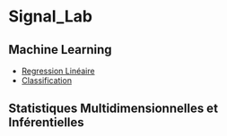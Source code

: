 # Signal_Lab
## Machine Learning
- [Regression Linéaire](#)
- [Classification](#Régression_Linéaire.ipynb)

## Statistiques Multidimensionnelles et Inférentielles



